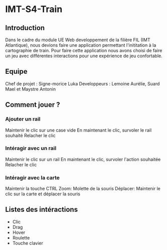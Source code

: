 # IMT-S4-Train

## Introduction
Dans le cadre du module UE Web developpement de la filière FIL (IMT Atlantique), nous devions faire une application permettant l'inititation à la cartographie de train. Pour faire cette application nous avons choisi de faire un jeu avec différentes interactions pour une expérience de jeu confortable.

## Equipe

Chef de projet : Signe-morice Luka
Developpeurs : Lemoine Aurélie, Suard Mael et Maystre Antonin

## Comment jouer ?

### Ajouter un rail
                    
Maintenir le clic sur une case vide
En maintenant le clic, survoler le rail souhaité
Relacher le clic
                    
### Intéragir avec un rail
                    
Maintenir le clic sur un rail
En maintenant le clic, survoler l'action  souhaitée
Relacher le clic
                    
                
### Intéragir avec la carte
                    
Maintenir la touche CTRL
Zoom:  Molette de la souris
Déplacer:  Maintenir le clic sur la carte et déplacer la souris

## Listes des intéractions

- Clic
- Drag
- Hover
- Roulette
- Touche clavier



                   
                    
                